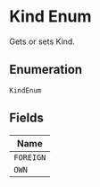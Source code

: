 
# Kind Enum

Gets or sets Kind.

## Enumeration

`KindEnum`

## Fields

| Name |
|  --- |
| `FOREIGN` |
| `OWN` |


